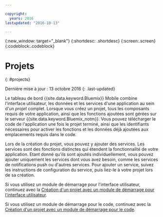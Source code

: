```yaml
---

copyright:
  years: 2016
lastupdated: "2016-10-13"

---
```

{:new_window: target="_blank"}
{:shortdesc: .shortdesc}
{:screen:.screen}
{:codeblock:.codeblock}

# Projets
{: #projects}

Dernière mise à jour : 13 octobre 2016
{: .last-updated}

Le tableau de bord {{site.data.keyword.Bluemix}} Mobile combine
l'interface utilisateur, les données et les services d'une application au sein
d'un *projet* complet. Lorsque vous créez un projet, tous les
composants requis de votre application, ainsi que les fonctions ajoutées sont
gérées sur le serveur {{site.data.keyword.Bluemix_notm}}. Vous pouvez
télécharger le code de l'application une fois le projet terminé, ainsi que les
identifiants nécessaires pour activer les fonctions et les données déjà ajoutées
aux emplacements requis dans le code. 

Lors de la création du projet, vous pouvez y ajouter des services. Les
services sont des fonctions distinctes qui étendent la fonctionnalité de votre
application. Etant donné qu'ils sont ajoutés individuellement, vous pouvez
ajouter uniquement les services dont vous avez besoin, comme les services de
notifications push ou d'autres services. Pour ajouter un service, suivez les
instructions de configuration du service, puis liez-le à votre projet lors de
sa création.

Si vous utilisez un module de démarrage pour l'interface utilisateur,
continuez avec la [Création d'un projet avec
un module de démarrage pour l'interface utilisateur](projects_ui.html).

Si vous utilisez un module de démarrage pour le code,
continuez avec la [Création d'un projet avec un
module de démarrage pour le code](projects_code.html).
